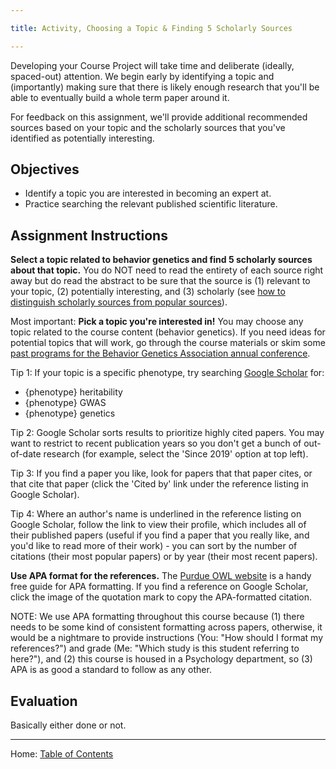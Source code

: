 ```yaml
---

title: Activity, Choosing a Topic & Finding 5 Scholarly Sources

---
```


Developing your Course Project will take time and deliberate (ideally, spaced-out) attention. We begin early by identifying a topic and (importantly) making sure that there is likely enough research that you'll be able to eventually build a whole term paper around it.

For feedback on this assignment, we'll provide additional recommended sources based on your topic and the scholarly sources that you've identified as potentially interesting.

## Objectives

- Identify a topic you are interested in becoming an expert at.
- Practice searching the relevant published scientific literature.

## Assignment Instructions

**Select a topic related to behavior genetics and find 5 scholarly sources about that topic.** You do NOT need to read the entirety of each source right away but do read the abstract to be sure that the source is (1) relevant to your topic, (2) potentially interesting, and (3) scholarly (see [how to distinguish scholarly sources from popular sources]()).

Most important: **Pick a topic you're interested in!** You may choose any topic related to the course content (behavior genetics). If you need ideas for potential topics that will work, go through the course materials or skim some [past programs for the Behavior Genetics Association annual conference](https://bga.org/content.aspx?page_id=22&club_id=971921&module_id=567674).

Tip 1: If your topic is a specific phenotype, try searching [Google Scholar](http://scholar.google.com/) for:

- {phenotype} heritability
- {phenotype} GWAS
- {phenotype} genetics

Tip 2: Google Scholar sorts results to prioritize highly cited papers. You may want to restrict to recent publication years so you don't get a bunch of out-of-date research (for example, select the 'Since 2019' option at top left).

Tip 3: If you find a paper you like, look for papers that that paper cites, or that cite that paper (click the 'Cited by' link under the reference listing in Google Scholar).

Tip 4: Where an author's name is underlined in the reference listing on Google Scholar, follow the link to view their profile, which includes all of their published papers (useful if you find a paper that you really like, and you'd like to read more of their work) - you can sort by the number of citations (their most popular papers) or by year (their most recent papers).

**Use APA format for the references.** The [Purdue OWL website](https://owl.purdue.edu/owl/research_and_citation/apa_style/apa_formatting_and_style_guide/reference_list_author_authors.html) is a handy free guide for APA formatting. If you find a reference on Google Scholar, click the image of the quotation mark to copy the APA-formatted citation.

NOTE: We use APA formatting throughout this course because (1) there needs to be some kind of consistent formatting across papers, otherwise, it would be a nightmare to provide instructions (You: "How should I format my references?") and grade (Me: "Which study is this student referring to here?"), and (2) this course is housed in a Psychology department, so (3) APA is as good a standard to follow as any other.

## Evaluation

Basically either done or not.

-------------

Home: [Table of Contents](../README.md)